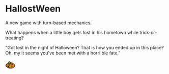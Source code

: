 # HallostWeen

A new game with turn-based mechanics.


What happens when a little boy gets lost in his hometown while trick-or-treating?

"Got lost in the night of Halloween? That is how you ended up in this place? 
Oh, my it seems you've been met with a horri ble fate."

![Image Test](https://github.com/lefk36/HallostWeenWebsite/blob/main/New%20Piskel.png)
